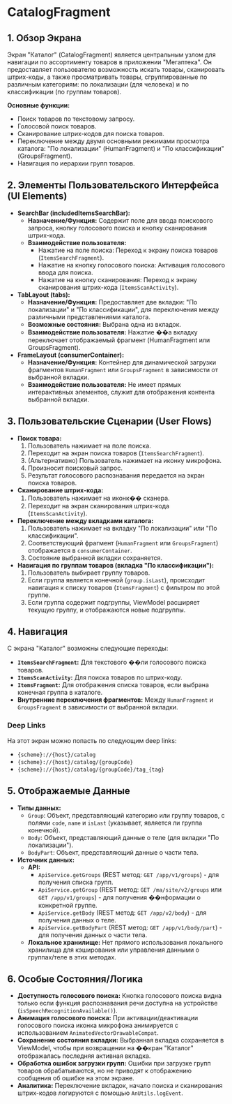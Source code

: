 # CatalogFragment

## 1. Обзор Экрана

Экран "Каталог" (CatalogFragment) является центральным узлом для навигации по ассортименту товаров в приложении "Мегаптека". Он предоставляет пользователю возможность искать товары, сканировать штрих-коды, а также просматривать товары, сгруппированные по различным категориям: по локализации (для человека) и по классификации (по группам товаров).

**Основные функции:**
*   Поиск товаров по текстовому запросу.
*   Голосовой поиск товаров.
*   Сканирование штрих-кодов для поиска товаров.
*   Переключение между двумя основными режимами просмотра каталога: "По локализации" (HumanFragment) и "По классификации" (GroupsFragment).
*   Навигация по иерархии групп товаров.

## 2. Элементы Пользовательского Интерфейса (UI Elements)

*   **SearchBar (includedItemsSearchBar):**
    *   **Назначение/Функция:** Содержит поле для ввода поискового запроса, кнопку голосового поиска и кнопку сканирования штрих-кода.
    *   **Взаимодействие пользователя:**
        *   Нажатие на поле поиска: Переход к экрану поиска товаров (`ItemsSearchFragment`).
        *   Нажатие на кнопку голосового поиска: Активация голосового ввода для поиска.
        *   Нажатие на кнопку сканирования: Переход к экрану сканирования штрих-кода (`ItemsScanActivity`).
*   **TabLayout (tabs):**
    *   **Назначение/Функция:** Предоставляет две вкладки: "По локализации" и "По классификации", для переключения между различными представлениями каталога.
    *   **Возможные состояния:** Выбрана одна из вкладок.
    *   **Взаимодействие пользователя:** Нажатие ��а вкладку переключает отображаемый фрагмент (HumanFragment или GroupsFragment).
*   **FrameLayout (consumerContainer):**
    *   **Назначение/Функция:** Контейнер для динамической загрузки фрагментов `HumanFragment` или `GroupsFragment` в зависимости от выбранной вкладки.
    *   **Взаимодействие пользователя:** Не имеет прямых интерактивных элементов, служит для отображения контента выбранной вкладки.

## 3. Пользовательские Сценарии (User Flows)

*   **Поиск товара:**
    1.  Пользователь нажимает на поле поиска.
    2.  Переходит на экран поиска товаров (`ItemsSearchFragment`).
    3.  (Альтернативно) Пользователь нажимает на иконку микрофона.
    4.  Произносит поисковый запрос.
    5.  Результат голосового распознавания передается на экран поиска товаров.
*   **Сканирование штрих-кода:**
    1.  Пользователь нажимает на иконк�� сканера.
    2.  Переходит на экран сканирования штрих-кода (`ItemsScanActivity`).
*   **Переключение между вкладками каталога:**
    1.  Пользователь нажимает на вкладку "По локализации" или "По классификации".
    2.  Соответствующий фрагмент (`HumanFragment` или `GroupsFragment`) отображается в `consumerContainer`.
    3.  Состояние выбранной вкладки сохраняется.
*   **Навигация по группам товаров (вкладка "По классификации"):**
    1.  Пользователь выбирает группу товаров.
    2.  Если группа является конечной (`group.isLast`), происходит навигация к списку товаров (`ItemsFragment`) с фильтром по этой группе.
    3.  Если группа содержит подгруппы, ViewModel расширяет текущую группу, и отображаются новые подгруппы.

## 4. Навигация

С экрана "Каталог" возможны следующие переходы:

*   **`ItemsSearchFragment`:** Для текстового ��ли голосового поиска товаров.
*   **`ItemsScanActivity`:** Для поиска товаров по штрих-коду.
*   **`ItemsFragment`:** Для отображения списка товаров, если выбрана конечная группа в каталоге.
*   **Внутренние переключения фрагментов:** Между `HumanFragment` и `GroupsFragment` в зависимости от выбранной вкладки.

### Deep Links

На этот экран можно попасть по следующим deep links:

*   `{scheme}://{host}/catalog`
*   `{scheme}://{host}/catalog/{groupCode}`
*   `{scheme}://{host}/catalog/{groupCode}/tag_{tag}`

## 5. Отображаемые Данные

*   **Типы данных:**
    *   `Group`: Объект, представляющий категорию или группу товаров, с полями `code`, `name` и `isLast` (указывает, является ли группа конечной).
    *   `Body`: Объект, представляющий данные о теле (для вкладки "По локализации").
    *   `BodyPart`: Объект, представляющий данные о части тела.
*   **Источник данных:**
    *   **API:**
        *   `ApiService.getGroups` (REST метод: `GET /app/v1/groups`) - для получения списка групп.
        *   `ApiService.getGroup` (REST метод: `GET /ma/site/v2/groups` или `GET /app/v1/groups`) - для получения ��нформации о конкретной группе.
        *   `ApiService.getBody` (REST метод: `GET /app/v2/body`) - для получения данных о теле.
        *   `ApiService.getBodyPart` (REST метод: `GET /app/v1/body/part`) - для получения данных о части тела.
    *   **Локальное хранилище:** Нет прямого использования локального хранилища для кэширования или управления данными о группах/теле в этих методах.

## 6. Особые Состояния/Логика

*   **Доступность голосового поиска:** Кнопка голосового поиска видна только если функция распознавания речи доступна на устройстве (`isSpeechRecognitionAvailable()`).
*   **Анимация голосового поиска:** При активации/деактивации голосового поиска иконка микрофона анимируется с использованием `AnimatedVectorDrawableCompat`.
*   **Сохранение состояния вкладки:** Выбранная вкладка сохраняется в ViewModel, чтобы при возвращении на ��кран "Каталог" отображалась последняя активная вкладка.
*   **Обработка ошибок загрузки групп:** Ошибки при загрузке групп товаров обрабатываются, но не приводят к отображению сообщения об ошибке на этом экране.
*   **Аналитика:** Переключение вкладок, начало поиска и сканирования штрих-кодов логируются с помощью `AnUtils.logEvent`.